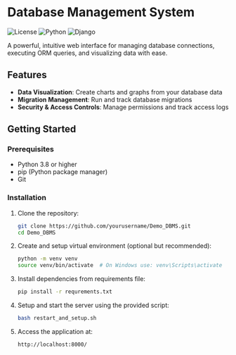 # Database Management System

![License](https://img.shields.io/badge/license-MIT-blue.svg)
![Python](https://img.shields.io/badge/python-3.8%2B-blue)
![Django](https://img.shields.io/badge/django-4.0%2B-green)

A powerful, intuitive web interface for managing database connections, executing ORM queries, and visualizing data with ease.

<!-- ![Database Management System Screenshot](/screenshots/dashboard.png) -->

## Features

- **Data Visualization**: Create charts and graphs from your database data
- **Migration Management**: Run and track database migrations
- **Security & Access Controls**: Manage permissions and track access logs

## Getting Started

### Prerequisites

- Python 3.8 or higher
- pip (Python package manager)
- Git

### Installation

1. Clone the repository:
   ```bash
   git clone https://github.com/yourusername/Demo_DBMS.git
   cd Demo_DBMS
   ```
   
2. Create and setup virtual environment (optional but recommended):
   ```bash
   python -m venv venv
   source venv/bin/activate  # On Windows use: venv\Scripts\activate
   ```
   
3. Install dependencies from requirements file:
   ```bash
   pip install -r requrements.txt
   ```

4. Setup and start the server using the provided script:
   ```bash
   bash restart_and_setup.sh
   ```

5. Access the application at:
   ```
   http://localhost:8000/
   ```

